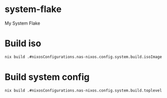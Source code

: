 # system-flake
My System Flake

# Build iso 

```bash
nix build .#nixosConfigurations.nas-nixos.config.system.build.isoImage
```

# Build system config

```
nix build .#nixosConfigurations.nas-nixos.config.system.build.toplevel
```
